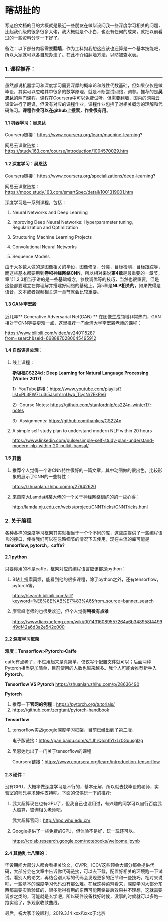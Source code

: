 # 瞎胡扯的

写这份文档的目的大概就是最近一些朋友在做毕设问我一些深度学习相关的问题，比起我们级的很多很多大佬，我大概就是个小白，也没有任何的成果，就把以前看过的一些资料分享一下好了。

备注：以下部分内容需要**翻墙**，作为工科狗我想这应该也还算是一个基本技能吧，所以大家就可以各自想办法了。在此不介绍翻墙方法，以防被查水表。

### 1. 课程推荐：

***

虽然都说机器学习和深度学习需要深厚的概率论和线性代数基础，但如果仅仅是做毕设，其实可以忽略其中很多的数学原理，就是不断尝试网络，调参。推荐的是**吴恩达**的两门课程，课程在Coursera中可以免费试听，但需要翻墙，国内的网易云课堂进行了翻译，但没有对应的课程作业。课程作业包括了对相关概念的理解和代码练习。**课程作业可以在github上搜索，作业很有用**。

#### 1.1 机器学习：吴恩达

Coursera链接：<https://www.coursera.org/learn/machine-learning>?

网易云课堂链接：<https://study.163.com/course/introduction/1004570029.htm>

#### 1.2 深度学习：吴恩达

Coursera链接：<https://www.coursera.org/specializations/deep-learning>?

网易云课堂链接：<https://mooc.study.163.com/smartSpec/detail/1001319001.htm>

深度学习是一系列课程，包括：

1. Neural Networks and Deep Learning

2. Improving Deep Neural Networks: Hyperparameter tuning, Regularization and Optimization

3. Structuring Machine Learning Projects

4. Convolutional Neural Networks

5. Sequence Models

由于大多数人做的是图像相关的毕设，图像修复，分类，目标检测，目标跟踪等，而这些基本都要用到**卷积神经网络CNN**，所以相对来说**第4章**是最重要的一章节，章节1,2,3相当于讲的是一些基础概念，参数调优等的技巧，当然也很重要，但是这些都要建立在你理解并搭建好网络的基础上。第5章是**NLP相关的**，如果做得是语音，文本或者视频相关这一章节就会比较重要。

#### 1.3 GAN:李宏毅

近几年** Generative Adversarial Net(GAN) ** 在图像生成领域非常热门，GAN相对于CNN等要更难一点，这里推荐一门台湾大学李宏毅老师的课程：

<https://www.bilibili.com/video/av24011528?from=search&seid=6688870280045495912>

#### 1.4 自然语言处理：

1. 线上课程：

   **斯坦福CS224d : Deep Learning for Natural Language Processing (Winter 2017)**

   1）YouTube链接：<https://www.youtube.com/playlist?list=PL3FW7Lu3i5Jsnh1rnUwq_TcylNr7EkRe6> 

   2）Course Notes:  <https://github.com/stanfordnlp/cs224n-winter17-notes>

   3）Assignments:  <https://github.com/hankcs/CS224n>

2. A simple self study plan to understand modern NLP within 20 hours

   <https://www.linkedin.com/pulse/simple-self-study-plan-understand-modern-nlp-within-20-pulkit-bansal/>

#### 1.5 其他

1. 推荐个人觉得一个讲CNN特性很好的一篇文章，其中动图做的很出色，比较形象的展示了CNN的一些特性：

    https://zhuanlan.zhihu.com/p/27642620

2. 来自南大Lamda组某大佬的一个关于神经网络训练的的一些心得：

   http://lamda.nju.edu.cn/weixs/project/CNNTricks/CNNTricks.html



### 2. 关于编程

各种各样的深度学习框架其实就相当于一个个不同的库，这些库提供了一些编程语言的接口，使得我们可以在忽略细节的情况下去使用，现在主流的库可能是**tensorflow, pytorch，caffe?**

#### 2.1 python

只要你用的不是caffe，框架对应的编程语言应该都是python：

1. B站上搜索莫烦，能看到他的很多课程，除了python之外，还有tensorflow，pytorch等。

   https://search.bilibili.com/all?keyword=%E8%8E%AB%E7%83%A6&from_source=banner_search

2. 廖雪峰老师的也很受欢迎，但个人觉得**稍微有点难**

   <https://www.liaoxuefeng.com/wiki/0014316089557264a6b348958f449949df42a6d3a2e542c000>

#### 2.2 深度学习框架

**难度：Tensorflow>Pytorch>Caffe**

caffe有点老了，不过用起来是真简单，仅仅写个配置文件就可以；后面两种Pytorch相当更加简单，目前使用的人数也越来越多。我个人可能会推荐新手入**Pytorch**。

**Tensorflow VS Pytorch**
https://zhuanlan.zhihu.com/p/28636490

**Pytorch**

1. 推荐一下**官网的例程**：<https://pytorch.org/tutorials/>
2. https://github.com/zergtant/pytorch-handbook

**Tensorflow**

1. tensorflow实战google深度学习框架，目前已经出到了第二版，

   电子版链接：https://pan.baidu.com/s/1JhrQIcnhYIxLr0Guusglzg

2. 吴恩达也出了一门关于tensorflow的课程

   Coursera链接：https://www.coursera.org/learn/introduction-tensorflow

#### 2.3 硬件：

没有GPU，大概率做深度学习是不行的，基本无解，所以就去找毕设的老师，实验室的师兄寻求硬件支持吧。下面的仅供玩一下的推荐:

1. 武大超算现在也有GPU了，但我自己也没用过，有兴趣的同学可以自行百度武大超算，咨询相关老师吧。

   武大超算官网：http://hpc.whu.edu.cn/

2. Google提供了一些免费的GPU，但体验不是好，玩一玩还可以。

   <https://colab.research.google.com/notebooks/welcome.ipynb>

#### 2.4 其他乱七八糟的：

毕设期间大部分人都会看相关论文，CVPR，ICCV这些顶会大部分都会提供代码，大部分会在文章中告诉你代码链接，可以去下载，配置好相关的环境跑一下试试。看别人的论文，再结合别人写的代码会发现更多的细节和一些技巧。相对来说吧，一些基本的深度学习代码没有那么难。在我这种菜鸡看来，深度学习大部分东西都需要实验验证的，很多觉得有用的东西可能网络最后效果并不理想，这就需要调参之类的，可能就是玄学吧，所以硬件设备找好时候，没事的时候就可以多跑一跑实验了，多观察收敛曲线。





最后，祝大家毕设顺利。2019.3.14 xxx和xxx于北京		                                                                                                                                     	 
